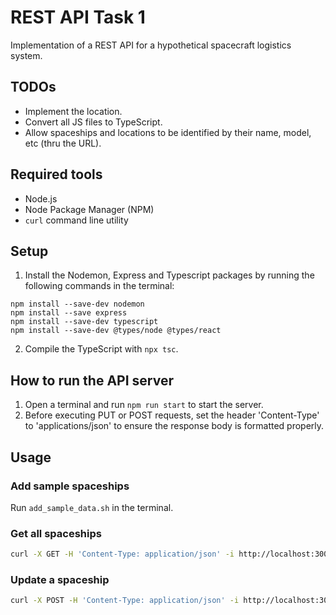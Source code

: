 # REST API Task 1

Implementation of a REST API for a hypothetical spacecraft logistics system.

## TODOs

* Implement the location.
* Convert all JS files to TypeScript.
* Allow spaceships and locations to be identified by their name, model, etc (thru the URL).

## Required tools

* Node.js
* Node Package Manager (NPM)
* `curl` command line utility

## Setup

1. Install the Nodemon, Express and Typescript packages by running the following commands in the terminal:

```
npm install --save-dev nodemon
npm install --save express
npm install --save-dev typescript
npm install --save-dev @types/node @types/react
```
2. Compile the TypeScript with `npx tsc`.

## How to run the API server

1. Open a terminal and run `npm run start` to start the server.
2. Before executing PUT or POST requests, set the header 'Content-Type' to 'applications/json' to ensure the response body is formatted properly.

## Usage

### Add sample spaceships

Run `add_sample_data.sh` in the terminal.

### Get all spaceships

```bash
curl -X GET -H 'Content-Type: application/json' -i http://localhost:3000/spaceships
```

### Update a spaceship

```bash
curl -X POST -H 'Content-Type: application/json' -i http://localhost:3000/spaceships/update/1 --data '{"id": 1, "name": "Best Spacecraft One", "model": "Qwertytron 9000"}'
```
